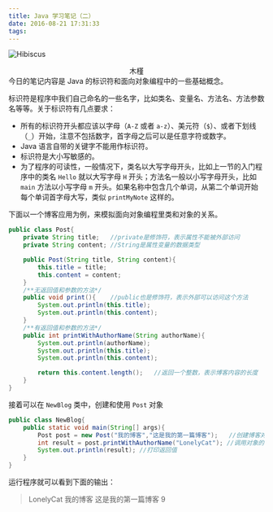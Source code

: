 ```yaml
---
title: Java 学习笔记（二）
date: 2016-08-21 17:31:33
tags:
---
```

![Hibiscus](http://7xw3qx.com1.z0.glb.clouddn.com/16-8-22/93753616.jpg)
<div align = center>木槿</div>
今日的笔记内容是 Java 的标识符和面向对象编程中的一些基础概念。

<!-- more -->
标识符是程序中我们自己命名的一些名字，比如类名、变量名、方法名、方法参数名等等。关于标识符有几点要求：

- 所有的标识符开头都应该以字母（`A-Z` 或者 `a-z`）、美元符（`$`）、或者下划线（`_`）开始，注意不包括数字，首字母之后可以是任意字符或数字。
- Java 语言自带的关键字不能用作标识符。
- 标识符是大小写敏感的。
- 为了程序的可读性，一般情况下，类名以大写字母开头，比如上一节的入门程序中的类名 `Hello` 就以大写字母 `H` 开头；方法名一般以小写字母开头，比如 `main` 方法以小写字母 `m` 开头。如果名称中包含几个单词，从第二个单词开始每个单词首字母大写，类似 `printMyNote` 这样的。

下面以一个博客应用为例，来模拟面向对象编程里类和对象的关系。
``` java
public class Post{
	private String title;	//private是修饰符，表示属性不能被外部访问
	private String content;	//String是属性变量的数据类型

	public Post(String title, String content){
		this.title = title;
		this.content = content;
	}
	/**无返回值和参数的方法*/
	public void print(){	//public也是修饰符，表示外部可以访问这个方法
		System.out.println(this.title);
		System.out.println(this.content);
	}
	/**有返回值和参数的方法*/
	public int printWithAuthorName(String authorName){
		System.out.println(authorName);
		System.out.println(this.title);
		System.out.println(this.content);

		return this.content.length();	//返回一个整数，表示博客内容的长度
	}
}
```

接着可以在 `NewBlog` 类中，创建和使用 `Post` 对象

``` java
public class NewBlog{
	public static void main(String[] args){
		Post post = new Post("我的博客","这是我的第一篇博客");	//创建博客对象，参数传入博客的标题和内容
		int result = post.printWithAuthorName("LonelyCat");	//调用对象的方法
		System.out.println(result);	//打印返回值
	}
}
```

运行程序就可以看到下面的输出：

> LonelyCat
> 我的博客
> 这是我的第一篇博客
> 9
